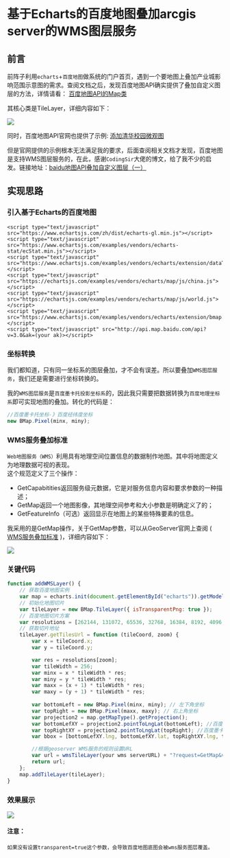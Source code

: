 # 基于Echarts的百度地图叠加arcgis server的WMS图层服务
## 前言
前阵子利用`echarts`+`百度地图`做系统的门户首页，遇到一个要地图上叠加产业城影响范围示意图的需求。查阅文档之后，发现百度地图API确实提供了叠加自定义图层的方法，详情请看：
[百度地图API的Map类](http://lbsyun.baidu.com/cms/jsapi/reference/jsapi_webgl_1_0.html#a0b0)
  
其核心类是TileLayer，详细内容如下：

![](https://p1-jj.byteimg.com/tos-cn-i-t2oaga2asx/gold-user-assets/2020/3/26/17114a3da2850958~tplv-t2oaga2asx-image.image)

同时，百度地图API官网也提供了示例: [添加清华校园微观图](http://lbsyun.baidu.com/jsdemo.htm#g0_2)

但是官网提供的示例根本无法满足我的要求，后面查阅相关文档才发现，百度地图是支持WMS图层服务的，在此，感谢`CodingSir`大佬的博文，给了我不少的启发。链接地址：[baidu地图API叠加自定义图层（一）](https://blog.csdn.net/educast/article/details/71692979)

## 实现思路
### 引入基于Echarts的百度地图
```
<script type="text/javascript" src="https://www.echartsjs.com/zh/dist/echarts-gl.min.js"></script>
<script type="text/javascript" src="https://www.echartsjs.com/examples/vendors/echarts-stat/ecStat.min.js"></script>
<script type="text/javascript" src="https://www.echartsjs.com/examples/vendors/echarts/extension/dataTool.min.js"></script>
<script type="text/javascript" src="https://echartsjs.com/examples/vendors/echarts/map/js/china.js"></script>
<script type="text/javascript" src="https://echartsjs.com/examples/vendors/echarts/map/js/world.js"></script>
<script type="text/javascript" src="https://www.echartsjs.com/examples/vendors/echarts/extension/bmap.min.js"></script>
<script type="text/javascript" src="http://api.map.baidu.com/api?v=3.0&ak=(your ak)></script>
```

### 坐标转换
我们都知道，只有同一坐标系的图层叠加，才不会有误差。所以要叠加`WMS图层服务`，我们还是需要进行坐标转换的。

我的`WMS图层服务`是`百度墨卡托投影坐标系`的，因此我只需要把数据转换为`百度地理坐标系`即可实现地图的叠加。转化的代码是：
```javascript
//百度墨卡托坐标-》百度经纬度坐标
new BMap.Pixel(minx, miny);
``` 

### WMS服务叠加标准
`Web地图服务（WMS）`利用具有地理空间位置信息的数据制作地图。其中将地图定义为地理数据可视的表现。  
这个规范定义了三个操作：
- GetCapabitities返回服务级元数据，它是对服务信息内容和要求参数的一种描述；
- GetMap返回一个地图影像，其地理空间参考和大小参数是明确定义了的；
- GetFeatureInfo（可选）返回显示在地图上的某些特殊要素的信息。

我采用的是GetMap操作，关于GetMap参数，可以从GeoServer官网上查阅
( [WMS服务叠加标准](https://docs.geoserver.org/stable/en/user/services/wms/reference.html#getmap) )，详细内容如下：

![](https://p1-jj.byteimg.com/tos-cn-i-t2oaga2asx/gold-user-assets/2020/3/26/17114de9daf219d5~tplv-t2oaga2asx-image.image)

### 关键代码
```javascript
function addWMSLayer() {
    // 获取百度地图实例
    var map = echarts.init(document.getElementById("echarts")).getModel().getComponent('bmap').getBMap();
    // 初始化地图切片
    var tileLayer = new BMap.TileLayer({ isTransparentPng: true });
    // 百度地图切片方案
    var resolutions = [262144, 131072, 65536, 32768, 16384, 8192, 4096, 2048, 1024, 512, 256, 128, 64, 32, 16, 8, 4, 2, 1];
    // 获取切片地址
    tileLayer.getTilesUrl = function (tileCoord, zoom) {
        var x = tileCoord.x;
        var y = tileCoord.y;

        var res = resolutions[zoom];
        var tileWidth = 256;
        var minx = x * tileWidth * res;
        var miny = y * tileWidth * res;
        var maxx = (x + 1) * tileWidth * res;
        var maxy = (y + 1) * tileWidth * res;
        
        var bottomLeft = new BMap.Pixel(minx, miny); // 左下角坐标
        var topRight = new BMap.Pixel(maxx, maxy); // 右上角坐标
        var projection2 = map.getMapType().getProjection();
        var bottomLefXY = projection2.pointToLngLat(bottomLeft); //百度墨卡托坐标-》百度经纬度坐标
        var topRightXY = projection2.pointToLngLat(topRight); //百度墨卡托坐标-》百度经纬度坐标
        var bbox = [bottomLefXY.lng, bottomLefXY.lat, topRightXY.lng, topRightXY.lat]; //计算出bbox

        //根据geoserver WMS服务的规则设置URL
        var url = wmsTileLayer(your wms serverURL) + "?request=GetMap&version=1.3.0&styles=&transparent=true&format=image/png32&layers=0&CRS=CRS:84&WIDTH=256&HEIGHT=256&BBOX=" + bbox.join(',');
        return url;
    };
    map.addTileLayer(tileLayer);
}
```
### 效果展示
![](https://p1-jj.byteimg.com/tos-cn-i-t2oaga2asx/gold-user-assets/2020/4/15/1717d3099e586bf6~tplv-t2oaga2asx-image.image)

#### 注意：
```
如果没有设置transparent=true这个参数，会导致百度地图底图会被wms服务图层覆盖。
```